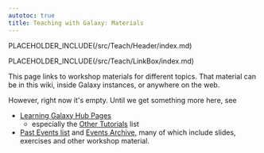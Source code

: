 ```yaml
---
autotoc: true
title: Teaching with Galaxy: Materials
---
```

PLACEHOLDER_INCLUDE(/src/Teach/Header/index.md)



PLACEHOLDER_INCLUDE(/src/Teach/LinkBox/index.md)

This page links to workshop materials for different topics.  That material can be in this wiki, inside Galaxy instances, or anywhere on the web.



However, right now it's empty.  Until we get something more here, see

* [Learning Galaxy Hub Pages](/src/Learn/index.md)
  * especially the [Other Tutorials](/src/Learn/index.md#other-tutorials) list
* [Past Events list](/src/events/index.md#past-events) and [Events Archive](/src/events/Archive/index.md), many of which include slides, exercises and other workshop material.

